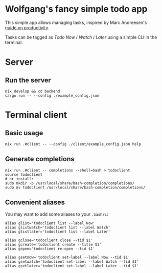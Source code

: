 # Wolfgang's fancy simple todo app
This simple app allows managing tasks, inspired by Marc Andreesen's [guide on productivity](https://pmarchive.com/guide_to_personal_productivity.html).

Tasks can be tagged as *Todo Now* / *Watch* / *Later* using a simple CLI in the terminal.


# Server
## Run the server
```
nix develop && cd backend
cargo run -- --config ./example_config.json
```

# Terminal client
## Basic usage
```
nix run .#client -- --config ./client/example_config.json help
```

## Generate completions
```
nix run .#client -- completions --shell=bash > todoclient
source todoclient
# or install:
sudo mkdir -p /usr/local/share/bash-completion/completions/
sudo mv todoclient /usr/local/share/bash-completion/completions/
```

## Convenient aliases
You may want to add some aliases to your `.bashrc`:
```
alias glist='todoclient list --label Now'
alias glistwatch='todoclient list --label Watch'
alias glistlater='todoclient list --label Later'

alias gclose='todoclient close --tid $1'
alias gcreate='todoclient create --title $1'
alias gopen='todoclient re-open --tid $1'

alias gsetnow='todoclient set-label --label Now --tid $1'
alias gsetwatch='todoclient set-label --label Watch --tid $1'
alias gsetlater='todoclient set-label --label Later --tid $1'
```
